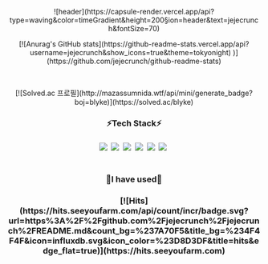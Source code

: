 <p align='center'>![header](https://capsule-render.vercel.app/api?type=waving&color=timeGradient&height=200&section=header&text=jejecrunch&fontSize=70)</p>

<p align='center'>[![Anurag's GitHub stats](https://github-readme-stats.vercel.app/api?username=jejecrunch&show_icons=true&theme=tokyonight)
)](https://github.com/jejecrunch/github-readme-stats)</p>
<br />
<p align='center'>[![Solved.ac
프로필](http://mazassumnida.wtf/api/mini/generate_badge?boj=blyke)](https://solved.ac/blyke)
</p>

<h3 align="center">⚡️Tech Stack⚡️<h3>
  <div align='center'>
<img src="https://img.shields.io/badge/HTML5-E34F26?style=flat-square&logo=HTML5&logoColor=white"/></a>&nbsp
<img src="https://img.shields.io/badge/CSS3-1572B6?style=flat-square&logo=CSS3&logoColor=white"/></a>&nbsp 
<img src="https://img.shields.io/badge/JavaScript-F7DF1E?style=flat-square&logo=JavaScript&logoColor=white"/></a>&nbsp
<img src="https://img.shields.io/badge/MySQL-4479A1?style=flat-square&logo=MySQL&logoColor=white"/></a>&nbsp
<img src="https://img.shields.io/badge/C-A8B9CC?style=flat-square&logo=C&logoColor=white"/></a>&nbsp
<img src="https://img.shields.io/badge/Java-007396?style=flat-square&logo=Java&logoColor=white"/></a>&nbsp
</div>
<br />

<h3 align="center">🐾I have used🐾<h3>

<p align="center">[![Hits](https://hits.seeyoufarm.com/api/count/incr/badge.svg?url=https%3A%2F%2Fgithub.com%2Fjejecrunch%2Fjejecrunch%2FREADME.md&count_bg=%237A70F5&title_bg=%234F4F4F&icon=influxdb.svg&icon_color=%23D8D3DF&title=hits&edge_flat=true)](https://hits.seeyoufarm.com)</p>
